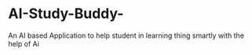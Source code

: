 # AI-Study-Buddy-
An AI based Application to help student in learning thing smartly with the help of Ai

